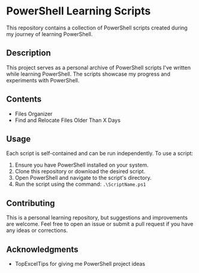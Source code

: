 # PowerShell Learning Scripts

This repository contains a collection of PowerShell scripts created during my journey of learning PowerShell.

## Description

This project serves as a personal archive of PowerShell scripts I've written while learning PowerShell. The scripts showcase my progress and experiments with PowerShell.

## Contents

- Files Organizer
- Find and Relocate Files Older Than X Days

## Usage

Each script is self-contained and can be run independently. To use a script:

1. Ensure you have PowerShell installed on your system.
2. Clone this repository or download the desired script.
3. Open PowerShell and navigate to the script's directory.
4. Run the script using the command: `.\ScriptName.ps1`

## Contributing

This is a personal learning repository, but suggestions and improvements are welcome. Feel free to open an issue or submit a pull request if you have any ideas or corrections.

## Acknowledgments

- TopExcelTips for giving me PowerShell project ideas
